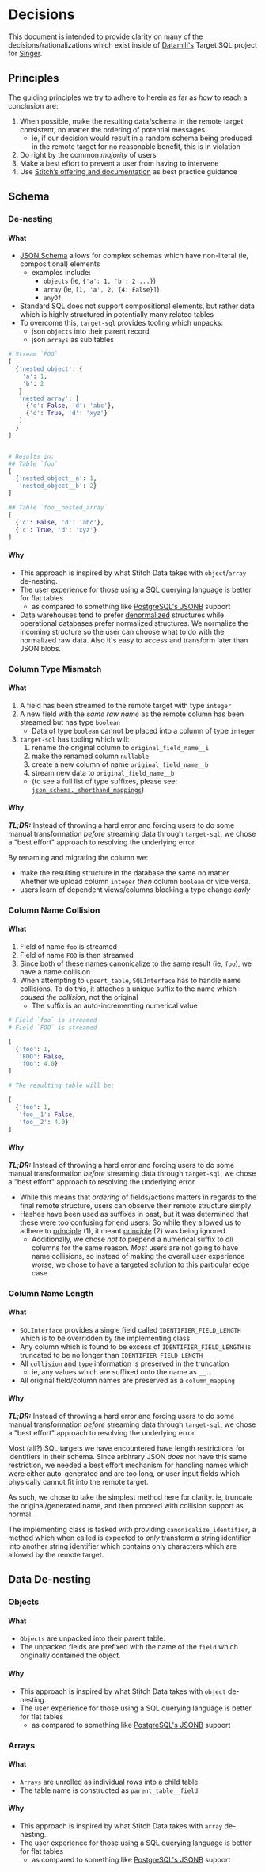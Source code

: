 # Decisions

This document is intended to provide clarity on many of the decisions/rationalizations
which exist inside of [Datamill's](https://datamill.co/) Target SQL project
for [Singer](https://singer.io).

## Principles

The guiding principles we try to adhere to herein as far as _how_ to reach a
conclusion are:

1. When possible, make the resulting data/schema in the remote target consistent, no matter the ordering of potential messages
    - ie, if our decision would result in a random schema being produced in the remote target for no reasonable benefit, this is in violation
1. Do right by the common _majority_ of users
1. Make a best effort to prevent a user from having to intervene
1. Use [Stitch’s offering and documentation](https://www.stitchdata.com/docs) as best practice guidance

## Schema

### De-nesting

#### What

- [JSON Schema](https://json-schema.org/) allows for complex schemas which have non-literal (ie, compositional) elements
  - examples include:
    - `objects` (ie, `{'a': 1, 'b': 2 ...}`)
    - `array` (ie, `[1, 'a', 2, {4: False}]`)
    - `anyOf`
- Standard SQL does not support compositional elements, but rather data which is highly structured in potentially many related tables
- To overcome this, `target-sql` provides tooling which unpacks:
  - json `objects` into their parent record
  - json `arrays` as sub tables

```py
# Stream `FOO`
[
  {'nested_object': {
    'a': 1,
    'b': 2
   }
   'nested_array': [
     {'c': False, 'd': 'abc'},
     {'c': True, 'd': 'xyz'}
   ]
  }
]


# Results in:
## Table `foo`
[
  {'nested_object__a': 1,
   'nested_object__b': 2}
]

## Table `foo__nested_array`
[
  {'c': False, 'd': 'abc'},
  {'c': True, 'd': 'xyz'}
]

```

#### Why

- This approach is inspired by what Stitch Data takes with `object`/`array` de-nesting.
- The user experience for those using a SQL querying language is better for flat tables
  - as compared to something like [PostgreSQL's JSONB](https://www.postgresql.org/docs/9.4/datatype-json.html) support
- Data warehouses tend to prefer [denormalized](https://en.wikipedia.org/wiki/Denormalization) structures while operational databases prefer normalized structures. We normalize the incoming structure so the user can choose what to do with the normalized raw data. Also it's easy to access and transform later than JSON blobs.

### Column Type Mismatch

#### What

1. A field has been streamed to the remote target with type `integer`
1. A new field with the _same raw name_ as the remote column has been streamed but has type `boolean`
    - Data of type `boolean` cannot be placed into a column of type `integer`
1. `target-sql` has tooling which will:
    1. rename the original column to `original_field_name__i`
    1. make the renamed column `nullable`
    1. create a new column of name `original_field_name__b`
    1. stream new data to `original_field_name__b`
    - (to see a full list of type suffixes, please see: [`json_schema._shorthand_mappings`](https://github.com/datamill-co/target-postgres/blob/d626061d7a0e785f06b19589e1951637f2748262/target_postgres/json_schema.py#L283))

#### Why

***TL;DR:*** Instead of throwing a hard error and forcing users to do some manual
transformation _before_ streaming data through `target-sql`, we chose a "best
effort" approach to resolving the underlying error.

By renaming and migrating the column we:

- make the resulting structure in the database the same no matter whether we upload column `integer` _then_ column `boolean` or vice versa.
- users learn of dependent views/columns blocking a type change _early_

### Column Name Collision

#### What

1. Field of name `foo` is streamed
1. Field of name `FOO` is then streamed
1. Since both of these names canonicalize to the same result (ie, `foo`), we have a name collision
1. When attempting to `upsert_table`, `SQLInterface` has to handle name collisions. To do this, it attaches a unique suffix to the name which _caused the collision_, not the original
    - The suffix is an auto-incrementing numerical value

```py
# Field `foo` is streamed
# Field `FOO` is streamed

[
  {'foo': 1,
   'FOO': False,
   'fOo': 4.0}
]

# The resulting table will be:

[
  {'foo': 1,
   'foo__1': False,
   'foo__2': 4.0}
]

```

#### Why

***TL;DR:*** Instead of throwing a hard error and forcing users to do some manual
transformation _before_ streaming data through `target-sql`, we chose a "best
effort" approach to resolving the underlying error.

- While this means that _ordering_ of fields/actions matters in regards to the final remote structure, users can observe their remote structure simply
- Hashes have been used as suffixes in past, but it was determined that these were too confusing for end users. So while they allowed us to adhere to [principle](#principles) (1), it meant [principle](#principles) (2) was being ignored.
  - Additionally, we chose _not to_ prepend a numerical suffix to _all_ columns for the same reason. _Most_ users are not going to have name collisions, so instead of making the overall user experience worse, we chose to have a targeted solution to this particular edge case

### Column Name Length

#### What

- `SQLInterface` provides a single field called `IDENTIFIER_FIELD_LENGTH` which is to be overridden by the implementing class
- Any column which is found to be excess of `IDENTIFIER_FIELD_LENGTH` is truncated to be no longer than `IDENTIFIER_FIELD_LENGTH`
- All `collision` and `type` information is preserved in the truncation
  - ie, any values which are suffixed onto the name as `__...`
- All original field/column names are preserved as a `column_mapping`

#### Why

***TL;DR:*** Instead of throwing a hard error and forcing users to do some manual
transformation _before_ streaming data through `target-sql`, we chose a "best
effort" approach to resolving the underlying error.

Most (all?) SQL targets we have encountered have length restrictions for identifiers
in their schema. Since arbitrary JSON _does_ not have this same restriction, we needed
a best effort mechanism for handling names which were either auto-generated and are
too long, or user input fields which physically cannot fit into the remote target.

As such, we chose to take the simplest method here for clarity. ie, truncate the
original/generated name, and then proceed with collision support as normal.

The implementing class is tasked with providing `canonicalize_identifier`, a method
which when called is expected to _only_ transform a string identifier into another
string identifier which contains only characters which are allowed by the remote target.

## Data De-nesting

### Objects

#### What

- `Objects` are unpacked into their parent table.
- The unpacked fields are prefixed with the name of the `field` which originally contained the object.

#### Why

- This approach is inspired by what Stitch Data takes with `object` de-nesting.
- The user experience for those using a SQL querying language is better for flat tables
  - as compared to something like [PostgreSQL's JSONB](https://www.postgresql.org/docs/9.4/datatype-json.html) support

### Arrays

#### What

- `Arrays` are unrolled as individual rows into a child table
- The table name is constructed as `parent_table__field`

#### Why

- This approach is inspired by what Stitch Data takes with `array` de-nesting.
- The user experience for those using a SQL querying language is better for flat tables
  - as compared to something like [PostgreSQL's JSONB](https://www.postgresql.org/docs/9.4/datatype-json.html) support